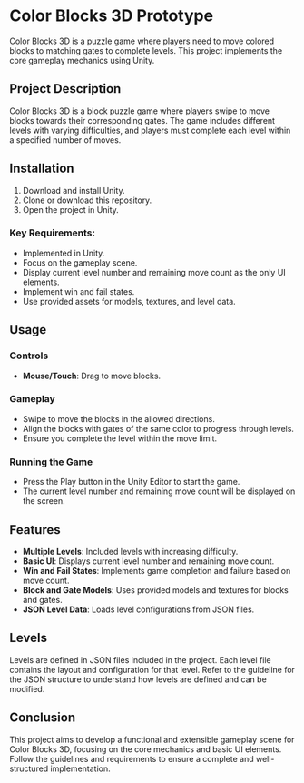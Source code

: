 # Color Blocks 3D Prototype

Color Blocks 3D is a puzzle game where players need to move colored blocks to matching gates to complete levels. This project implements the core gameplay mechanics using Unity.

## Project Description

Color Blocks 3D is a block puzzle game where players swipe to move blocks towards their corresponding gates. The game includes different levels with varying difficulties, and players must complete each level within a specified number of moves.

## Installation
1. Download and install Unity.
2. Clone or download this repository.
3. Open the project in Unity.

### Key Requirements:
- Implemented in Unity.
- Focus on the gameplay scene.
- Display current level number and remaining move count as the only UI elements.
- Implement win and fail states.
- Use provided assets for models, textures, and level data.

## Usage

### Controls
- **Mouse/Touch**: Drag to move blocks.

### Gameplay
- Swipe to move the blocks in the allowed directions.
- Align the blocks with gates of the same color to progress through levels.
- Ensure you complete the level within the move limit.

### Running the Game
- Press the Play button in the Unity Editor to start the game.
- The current level number and remaining move count will be displayed on the screen.

## Features

- **Multiple Levels**: Included levels with increasing difficulty.
- **Basic UI**: Displays current level number and remaining move count.
- **Win and Fail States**: Implements game completion and failure based on move count.
- **Block and Gate Models**: Uses provided models and textures for blocks and gates.
- **JSON Level Data**: Loads level configurations from JSON files.

## Levels

Levels are defined in JSON files included in the project. Each level file contains the layout and configuration for that level. Refer to the guideline for the JSON structure to understand how levels are defined and can be modified.

## Conclusion
This project aims to develop a functional and extensible gameplay scene for Color Blocks 3D, focusing on the core mechanics and basic UI elements. Follow the guidelines and requirements to ensure a complete and well-structured implementation.
